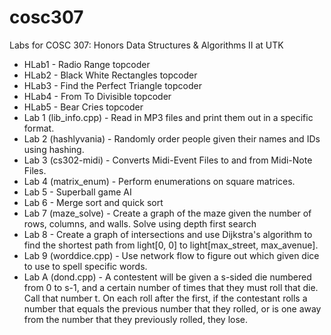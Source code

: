 # cosc307
Labs for COSC 307: Honors Data Structures &amp; Algorithms II at UTK

- HLab1 - Radio Range topcoder
- HLab2 - Black White Rectangles topcoder
- HLab3 - Find the Perfect Triangle topcoder
- HLab4 - From To Divisible topcoder
- HLab5 - Bear Cries topcoder
- Lab 1 (lib_info.cpp) - Read in MP3 files and print them out in a specific format.
- Lab 2 (hashlyvania) - Randomly order people given their names and IDs using hashing.
- Lab 3 (cs302-midi) - Converts Midi-Event Files to and from Midi-Note Files.
- Lab 4 (matrix_enum) - Perform enumerations on square matrices.
- Lab 5 - Superball game AI
- Lab 6 - Merge sort and quick sort
- Lab 7 (maze_solve) - Create a graph of the maze given the number of rows, columns, and walls. Solve using depth first search
- Lab 8 - Create a graph of intersections and use Dijkstra's algorithm to find the shortest path from light[0, 0] to light[max_street, max_avenue].
- Lab 9 (worddice.cpp) - Use network flow to figure out which given dice to use to spell specific words.
- Lab A (dond.cpp) - A contestent will be given a s-sided die numbered from 0 to s-1, and a certain number of times that they must roll that die. Call that number t. On each roll after the first, if the contestant rolls a number that equals the previous number that they rolled, or is one away from the number that they previously rolled, they lose. 
